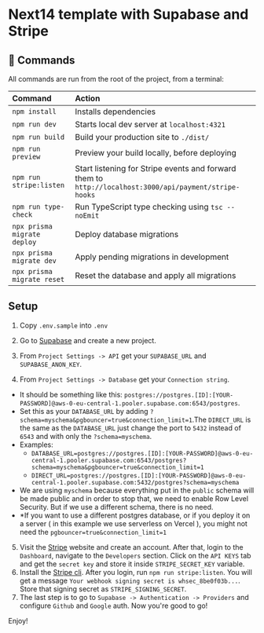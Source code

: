# Next14 template with Supabase and Stripe

## 🧞 Commands

All commands are run from the root of the project, from a terminal:

| Command                   | Action                                           |
| :------------------------ | :----------------------------------------------- |
| `npm install`             | Installs dependencies                            |
| `npm run dev`             | Starts local dev server at `localhost:4321`      |
| `npm run build`           | Build your production site to `./dist/`          |
| `npm run preview`         | Preview your build locally, before deploying     |
| `npm run stripe:listen`   | Start listening for Stripe events and forward them to `http://localhost:3000/api/payment/stripe-hooks` |
| `npm run type-check`      | Run TypeScript type checking using `tsc --noEmit` |
| `npx prisma migrate deploy`       | Deploy database migrations                      |
| `npx prisma migrate dev`          | Apply pending migrations in development         |
| `npx prisma migrate reset`        | Reset the database and apply all migrations      |


## Setup

1. Copy `.env.sample` into `.env`

2. Go to [Supabase](https://supabase.com/) and create a new project.
3. From `Project Settings -> API` get your `SUPABASE_URL` and `SUPABASE_ANON_KEY`.
4. From `Project Settings -> Database` get your `Connection string`. 
- It should be something like this: `postgres://postgres.[ID]:[YOUR-PASSWORD]@aws-0-eu-central-1.pooler.supabase.com:6543/postgres`. 
- Set this as your `DATABASE_URL` by adding `?schema=myschema&pgbouncer=true&connection_limit=1`.The `DIRECT_URL` is the same as the `DATABASE_URL` just change the port to `5432` instead of `6543` and with only the `?schema=myschema`.
- Examples:
    - `DATABASE_URL=postgres://postgres.[ID]:[YOUR-PASSWORD]@aws-0-eu-central-1.pooler.supabase.com:6543/postgres?schema=myschema&pgbouncer=true&connection_limit=1`
    - `DIRECT_URL=postgres://postgres.[ID]:[YOUR-PASSWORD]@aws-0-eu-central-1.pooler.supabase.com:5432/postgres?schema=myschema`
- We are using `myschema` because everything put in the `public` schema will be made public and in order to stop that, we need to enable Row Level Security. But if we use a different schema, there is no need.
- *If you want to use a different postgres database, or if you deploy it on a server ( in this example we use serverless on Vercel ), you might not need the `pgbouncer=true&connection_limit=1`
5. Visit the [Stripe](https://stripe.com/) website and create an account. After that, login to the `Dashboard`, navigate to the `Developers` section. Click on the `API KEYS` tab and get the `secret key` and store it inside `STRIPE_SECRET_KEY` variable.
6. Install the [Stripe cli](https://stripe.com/docs/stripe-cli). After you login, run `npm run stripe:listen`. You will get a message `Your webhook signing secret is whsec_8be0f03b...`. Store that signing secret as `STRIPE_SIGNING_SECRET`.
7. The last step is to go to `Supabase -> Authentication -> Providers` and configure `Github` and `Google` auth.
Now you're good to go!

Enjoy! 